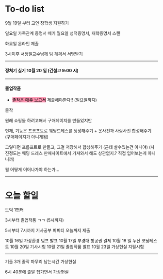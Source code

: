 # To-do list

9월 19일 부터
고연 장학생 지원하기

일요일 가족관계 증명서 떼기
월요일 성적증명서, 재학증명서 스캔

화요일 온라인 제출

3시이후 서정일교수님께 팀 계획서 서명받기

----

#### 정처기 실기 10월 20 일 (건설고 9:00 시)

----

#### 졸업작품

- <mark style="background: #FF5582A6;">졸작은 매주 보고서</mark> 제출해야한다!! (일요일까지)

졸작

원래 쇼핑몰 하려고해서 구매페이지를 만들었지만

현재, 기능은 프롬프트로 웨딩드레스를 생성해주기 + 옷사진과 사람사진 합성해주기
(구매페이지가 아니게됨)

그렇다면 프롬프트로 만들고, 그걸 저장해서 합성해주기 (근데 살수있는건 아니야)
(사진정도는 웨딩 드레스 판매사이트에서 가져와서 해도 상관없지.? 직접 입어보는게 아니니까)

뭘 어떻게 이어나가야 하는가...


----
# 오늘 할일


토익 1챕터

3시부터 졸업작품 ㄱㄱ (5시까지)

5시부터 7시까지 기사공부
피피티 오늘까지 제출



10월 16일 가상환경 텀프 발표
10월 17일 부경대 항공권 결제
10월 18 일 두산 코딩테스트
10월 20일 기사시험
10월 21일 졸업작품 발표
10월 23일 가상현실 지필시험


----


기출 3개 
졸작 마무리
남는시간 가상현실

6시 40분에 출발
집가면서 가상현실
